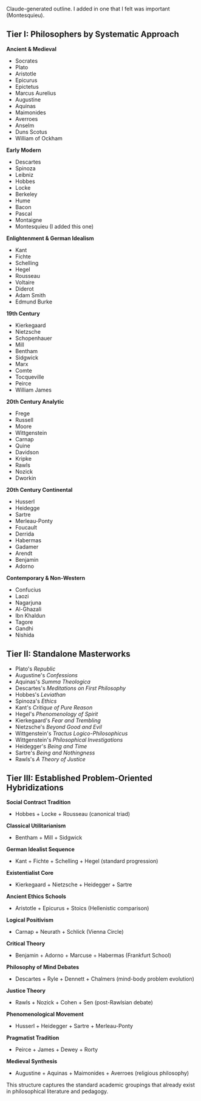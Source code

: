 Claude-generated outline. I added in one that I felt was important (Montesquieu).

## Tier I: Philosophers by Systematic Approach

**Ancient & Medieval**
- Socrates
- Plato
- Aristotle
- Epicurus
- Epictetus
- Marcus Aurelius
- Augustine
- Aquinas
- Maimonides
- Averroes
- Anselm
- Duns Scotus
- William of Ockham

**Early Modern**
- Descartes
- Spinoza
- Leibniz
- Hobbes
- Locke
- Berkeley
- Hume
- Bacon
- Pascal
- Montaigne
- Montesquieu (I added this one)

**Enlightenment & German Idealism**
- Kant
- Fichte
- Schelling
- Hegel
- Rousseau
- Voltaire
- Diderot
- Adam Smith
- Edmund Burke

**19th Century**
- Kierkegaard
- Nietzsche
- Schopenhauer
- Mill
- Bentham
- Sidgwick
- Marx
- Comte
- Tocqueville
- Peirce
- William James

**20th Century Analytic**
- Frege
- Russell
- Moore
- Wittgenstein
- Carnap
- Quine
- Davidson
- Kripke
- Rawls
- Nozick
- Dworkin

**20th Century Continental**
- Husserl
- Heidegge
- Sartre
- Merleau-Ponty
- Foucault
- Derrida
- Habermas
- Gadamer
- Arendt
- Benjamin
- Adorno

**Contemporary & Non-Western**
- Confucius
- Laozi
- Nagarjuna
- Al-Ghazali
- Ibn Khaldun
- Tagore
- Gandhi
- Nishida

## Tier II: Standalone Masterworks

- Plato's *Republic*
- Augustine's *Confessions* 
- Aquinas's *Summa Theologica*
- Descartes's *Meditations on First Philosophy*
- Hobbes's *Leviathan*
- Spinoza's *Ethics*
- Kant's *Critique of Pure Reason*
- Hegel's *Phenomenology of Spirit*
- Kierkegaard's *Fear and Trembling*
- Nietzsche's *Beyond Good and Evil*
- Wittgenstein's *Tractus Logico-Philosophicus*
- Wittgenstein's *Philosophical Investigations*
- Heidegger's *Being and Time*
- Sartre's *Being and Nothingness*
- Rawls's *A Theory of Justice*

## Tier III: Established Problem-Oriented Hybridizations

**Social Contract Tradition**
- Hobbes + Locke + Rousseau (canonical triad)

**Classical Utilitarianism**
- Bentham + Mill + Sidgwick

**German Idealist Sequence** 
- Kant + Fichte + Schelling + Hegel (standard progression)

**Existentialist Core**
- Kierkegaard + Nietzsche + Heidegger + Sartre

**Ancient Ethics Schools**
- Aristotle + Epicurus + Stoics (Hellenistic comparison)

**Logical Positivism**
- Carnap + Neurath + Schlick (Vienna Circle)

**Critical Theory**
- Benjamin + Adorno + Marcuse + Habermas (Frankfurt School)

**Philosophy of Mind Debates**
- Descartes + Ryle + Dennett + Chalmers (mind-body problem evolution)

**Justice Theory**
- Rawls + Nozick + Cohen + Sen (post-Rawlsian debate)

**Phenomenological Movement**
- Husserl + Heidegger + Sartre + Merleau-Ponty

**Pragmatist Tradition**
- Peirce + James + Dewey + Rorty

**Medieval Synthesis**
- Augustine + Aquinas + Maimonides + Averroes (religious philosophy)

This structure captures the standard academic groupings that already exist in philosophical literature and pedagogy.​​​​​​​​​​​​​​​​
